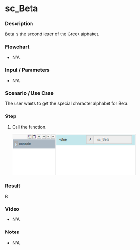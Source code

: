 ﻿# sc_Beta

### Description

Beta is the second letter of the Greek alphabet.

### Flowchart

- N/A 

### Input / Parameters

- N/A

### Scenario / Use Case

The user wants to get the special character alphabet for Beta.

### Step

1. Call the function.
    
    ![](../../../../document/function/SpecialCharacter/sc_Beta/sc_Beta-step-1.png?raw=true)
 
### Result

 B
 
### Video

- N/A

<!--[![Video](http://i.imgur.com/Ot5DWAW.png)](https://youtu.be/StTqXEQ2l-Y?t=35s)-->

### Notes

- N/A